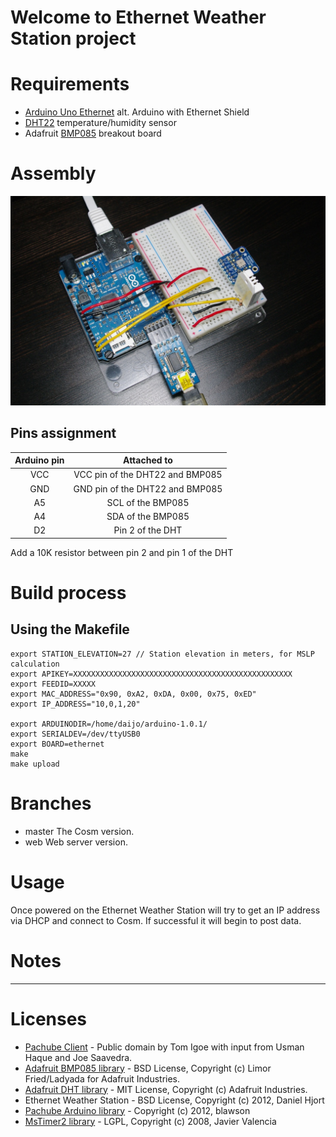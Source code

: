 # Welcome to Ethernet Weather Station project

# Requirements
* [Arduino Uno Ethernet][1] alt. Arduino with Ethernet Shield
* [DHT22][2] temperature/humidity sensor
* Adafruit [BMP085][3] breakout board

# Assembly

![EthernetWeatherStation](https://github.com/daijo/EthernetWeatherStation/raw/master/assembly/EthernetWeatherStation.jpg)

## Pins assignment

| Arduino pin | Attached to |
| :-----------: | :-----------: |
| VCC | VCC pin of the DHT22 and BMP085 |
| GND | GND pin of the DHT22 and BMP085 |
| A5 | SCL of the BMP085 |
| A4 | SDA of the BMP085  |
| D2 | Pin 2 of the DHT |

Add a 10K resistor between pin 2 and pin 1 of the DHT

# Build process
## Using the Makefile

    export STATION_ELEVATION=27 // Station elevation in meters, for MSLP calculation
    export APIKEY=XXXXXXXXXXXXXXXXXXXXXXXXXXXXXXXXXXXXXXXXXXXXXXXXX
    export FEEDID=XXXXX
    export MAC_ADDRESS="0x90, 0xA2, 0xDA, 0x00, 0x75, 0xED"
    export IP_ADDRESS="10,0,1,20"

    export ARDUINODIR=/home/daijo/arduino-1.0.1/
    export SERIALDEV=/dev/ttyUSB0
    export BOARD=ethernet
    make
    make upload

# Branches

 * master The Cosm version.
 * web Web server version.

# Usage
Once powered on the Ethernet Weather Station will try to get an IP address via DHCP and connect to Cosm. If successful it will begin to post data.

# Notes

---

# Licenses
 * [Pachube Client][4] - Public domain by Tom Igoe with input from Usman Haque and Joe Saavedra.
 * [Adafruit BMP085 library][5] - BSD License, Copyright (c) Limor Fried/Ladyada for Adafruit Industries.
 * [Adafruit DHT library][5] - MIT License, Copyright (c) Adafruit Industries.
 * Ethernet Weather Station - BSD License, Copyright (c) 2012, Daniel Hjort
 * [Pachube Arduino library][7] - Copyright (c) 2012, blawson
 * [MsTimer2 library][8] - LGPL, Copyright (c) 2008, Javier Valencia

  [1]: https://www.adafruit.com/products/418 "Arduino Uno Ethernet"
  [2]: https://www.adafruit.com/products/385 "DHT22"
  [3]: https://www.adafruit.com/products/391 "Adafruit BMP085 pressure sensor"
  [4]: http://arduino.cc/en/Tutorial/PachubeCient "Pachube Client"
  [5]: https://github.com/adafruit/Adafruit-BMP085-Library "Adafruit BMP085 library"
  [6]: https://github.com/adafruit/DHT-sensor-library "Adafruit DHT library"
  [7]: https://github.com/blawson/PachubeArduino "Pachube Arduino library"
  [8]: http://arduino.cc/playground/Main/MsTimer2 "MsTimer2 library"
